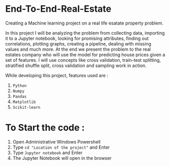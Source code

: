 # End-To-End-Real-Estate

Creating a Machine learning project on a real life esatate property problem.

In this project I will be analyzing the problem from collecting data, importing it to a Jupyter notebook, looking for promising attributes, finding out correlations, plotting graphs, creating a pipeline, dealing with missing values and much more. At the end we present the problem to the real estates company who will use the model for predicting house prices given a set of features. I will use concepts like cross validation, train-test splitting, stratified shuffle split, cross validation and sampling work in action.

While developing this project, features used are :
1) `Python`
2) `Numpy`
3) `Pandas`
4) `Matplotlib`
5) `Scikit-learn`

# To Start the code :
1) Open Administrative Windows Powershell
2) Type `cd "Location of the project"` and Enter
3) Type `Jupyter notebook` and Enter
4) The Jupyter Notebook will open in the browser
